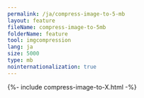```yaml
---
permalink: /ja/compress-image-to-5-mb
layout: feature
fileName: compress-image-to-5mb
folderName: feature
tool: imgcompression
lang: ja
size: 5000
type: mb
nointernationalization: true
---
```

{%- include compress-image-to-X.html -%}       
